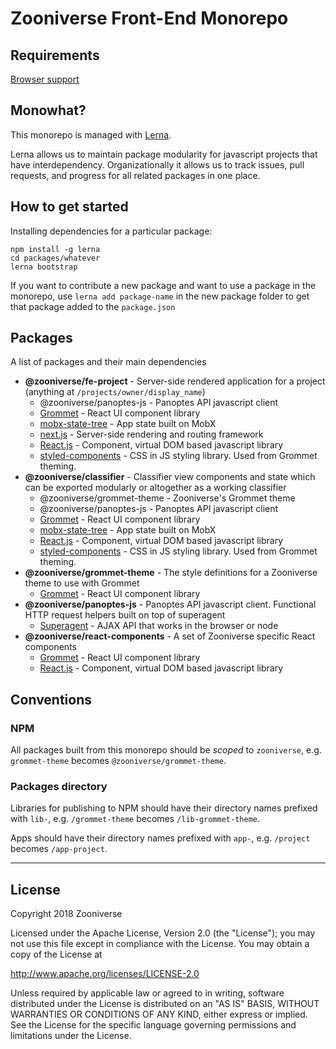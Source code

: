 # Zooniverse Front-End Monorepo

## Requirements

[Browser support](docs/arch/adr-3.md)

## Monowhat?

This monorepo is managed with [Lerna](https://github.com/lerna/lerna).

Lerna allows us to maintain package modularity for javascript projects that have interdependency. Organizationally it allows us to track issues, pull requests, and progress for all related packages in one place. 

## How to get started

Installing dependencies for a particular package:

```
npm install -g lerna
cd packages/whatever
lerna bootstrap
```

If you want to contribute a new package and want to use a package in the monorepo, use `lerna add package-name` in the new package folder to get that package added to the `package.json`

## Packages

A list of packages and their main dependencies

- **@zooniverse/fe-project** - Server-side rendered application for a project (anything at `/projects/owner/display_name`)
  - @zooniverse/panoptes-js - Panoptes API javascript client
  - [Grommet](https://v2.grommet.io/components) - React UI component library
  - [mobx-state-tree](https://github.com/mobxjs/mobx-state-tree/) - App state built on MobX
  - [next.js](https://nextjs.org/) - Server-side rendering and routing framework
  - [React.js](https://reactjs.org/)  - Component, virtual DOM based javascript library
  - [styled-components](https://www.styled-components.com/) - CSS in JS styling library. Used from Grommet theming.
- **@zooniverse/classifier** - Classifier view components and state which can be exported modularly or altogether as a working classifier
  - @zooniverse/grommet-theme - Zooniverse's Grommet theme
  - @zooniverse/panoptes-js - Panoptes API javascript client
  - [Grommet](https://v2.grommet.io/components) - React UI component library
  - [mobx-state-tree](https://github.com/mobxjs/mobx-state-tree/) - App state built on MobX
  - [React.js](https://reactjs.org/)  - Component, virtual DOM based javascript library
  - [styled-components](https://www.styled-components.com/) - CSS in JS styling library. Used from Grommet theming.
- **@zooniverse/grommet-theme** - The style definitions for a Zooniverse theme to use with Grommet
  - [Grommet](https://v2.grommet.io/components) - React UI component library
- **@zooniverse/panoptes-js** - Panoptes API javascript client. Functional HTTP request helpers built on top of superagent 
  - [Superagent](http://visionmedia.github.io/superagent/) - AJAX API that works in the browser or node
- **@zooniverse/react-components** - A set of Zooniverse specific React components
  - [Grommet](https://v2.grommet.io/components) - React UI component library
  - [React.js](https://reactjs.org/)  - Component, virtual DOM based javascript library

## Conventions

### NPM

All packages built from this monorepo should be _scoped_ to `zooniverse`, e.g. `grommet-theme` becomes `@zooniverse/grommet-theme`.

### Packages directory

Libraries for publishing to NPM should have their directory names prefixed with `lib-`, e.g. `/grommet-theme` becomes `/lib-grommet-theme`.

Apps should have their directory names prefixed with `app-`, e.g. `/project` becomes `/app-project`.

---

## License

Copyright 2018 Zooniverse

Licensed under the Apache License, Version 2.0 (the "License");
you may not use this file except in compliance with the License.
You may obtain a copy of the License at

http://www.apache.org/licenses/LICENSE-2.0

Unless required by applicable law or agreed to in writing, software
distributed under the License is distributed on an "AS IS" BASIS,
WITHOUT WARRANTIES OR CONDITIONS OF ANY KIND, either express or implied.
See the License for the specific language governing permissions and
limitations under the License.
